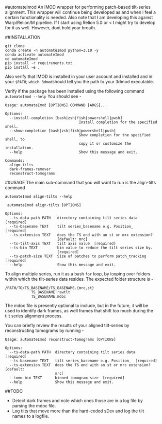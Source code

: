 #automateImod
An IMOD wrapper for performing patch-based tilt-series alignment.
This wrapper will continue being developed as and when I feel a certain functionality is needed.
Also note that I am developing this against Warp/Relion/M pipeline. If I start using Relion 5.0 or < I might try to 
develop for it as well. However, dont hold your breath.

##INSTALLATION
```
git clone 
conda create -n automateImod python=3.10 -y
conda activate automateImod
cd automateImod
pip install -r requirements.txt
pip install -e .
```


Also verify that IMOD is installed in your user account and installed and in your ```$PATH```; ```which 3dmod```should tell you the path to your 3dmod executable.


Verify if the package has been installed using the following command
```automateImod --help```
You should see -
```commandline
Usage: automateImod [OPTIONS] COMMAND [ARGS]...

Options:
  --install-completion [bash|zsh|fish|powershell|pwsh]
                                  Install completion for the specified shell.
  --show-completion [bash|zsh|fish|powershell|pwsh]
                                  Show completion for the specified shell, to
                                  copy it or customize the installation.
  --help                          Show this message and exit.

Commands:
  align-tilts
  dark-frames-remover
  reconstruct-tomograms
```
##USAGE
The main sub-command that you will want to run is the align-tilts command

```commandline
automateImod align-tilts --help

 automateImod align-tilts [OPTIONS]

Options:
  --ts-data-path PATH   directory containing tilt series data  [required]
  --ts-basename TEXT    tilt series_basename e.g. Position_  [required]
  --ts-extension TEXT   does the TS end with an st or mrc extension?
                        [default: mrc]
  --ts-tilt-axis TEXT   tilt axis value  [required]
  --ts-bin TEXT         bin value to reduce the tilt series size by.
                        [required]
  --ts-patch-size TEXT  Size of patches to perform patch_tracking  [required]
  --help                Show this message and exit.
```
To align multiple series, run it as a bash ```for``` loop, by looping over folders within which the tilt-series data 
resides.
The expected folder structure is -
```commandline
/PATH/TO/TS_BASENAME/TS_BASENAME.{mrc,st}
            TS_BASENAME.rawtlt
            TS_BASENAME.mdoc
```
The mdoc file is presently optional to include, but in the future, it will be used to identify 
dark frames, as well frames that shift too much during the tilt series alignment process.

You can briefly review the results of your aligned tilt-series by reconstructing tomograms by running -
```commandline
Usage: automateImod reconstruct-tomograms [OPTIONS]

Options:
  --ts-data-path PATH  directory containing tilt series data  [required]
  --ts-basename TEXT   tilt series_basename e.g. Position_  [required]
  --ts-extension TEXT  does the TS end with an st or mrc extension?  [default:
                       mrc]
  --tomo-bin TEXT      binned tomogram size  [required]
  --help               Show this message and exit.

```

##TODO
- Detect dark frames and note which ones those are in a log file by parsing the mdoc file.
- Log tilts that move more than the hard-coded sDev and log the tilt names to a logfile.